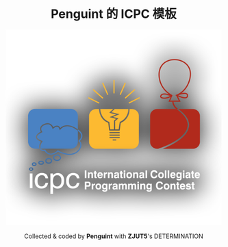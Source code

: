 <div style="text-align: center;">

# Penguint 的 ICPC 模板  <!-- omit in toc -->

![ICPC](assets/icpc-logo.png)

Collected & coded by **Penguint** with **ZJUT5**'s DETERMINATION

</div>